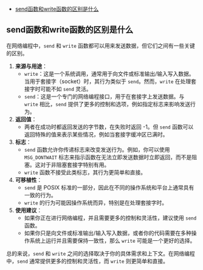 - [send函数和write函数的区别是什么]()

## send函数和write函数的区别是什么
在网络编程中，`send` 和 `write` 函数都可以用来发送数据，但它们之间有一些关键的区别。
1. **来源与用途**：
	* `write`：这是一个系统调用，通常用于向文件或标准输出/输入写入数据。当用于套接字（socket）时，其行为类似于 `send`。然而，`write` 在处理套接字时可能不如 `send` 灵活。
	* `send`：这是一个专门的网络编程接口，用于在套接字上发送数据。与 `write` 相比，`send` 提供了更多的控制和选项，例如指定标志来影响发送行为。
2. **返回值**：
	* 两者在成功时都返回发送的字节数，在失败时返回 -1。但 `send` 函数可以返回特殊的值来表示某些情况，例如当套接字缓冲区已满时。
3. **标志**：
	* `send` 函数允许你传递标志来改变发送行为。例如，你可以使用 `MSG_DONTWAIT` 标志来指示函数在无法立即发送数据时立即返回，而不是阻塞。这对于非阻塞套接字特别有用。
	* `write` 函数不接受此类标志，其行为更简单和直接。
4. **可移植性**：
	* `send` 是 POSIX 标准的一部分，因此在不同的操作系统和平台上通常具有一致的行为。
	* `write` 的行为可能因操作系统而异，特别是在处理套接字时。
5. **使用建议**：
	* 如果你正在进行网络编程，并且需要更多的控制和灵活性，建议使用 `send` 函数。
	* 如果你只是向文件或标准输出/输入写入数据，或者你的代码需要在多种操作系统上运行并且需要保持一致性，那么 `write` 可能是一个更好的选择。

总的来说，`send` 和 `write` 之间的选择取决于你的具体需求和上下文。在网络编程中，`send` 通常提供更多的控制和灵活性，而 `write` 则更简单和直接。
